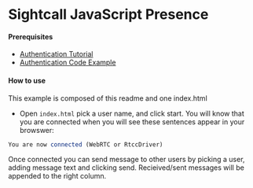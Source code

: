 # Sightcall JavaScript Presence


#### Prerequisites

- [Authentication Tutorial](https://docs.sightcall.com/gd/how-to/authenticate/)
- [Authentication Code Example](https://github.com/sightcall/JS-Tutorials/tree/master/auth)

#### How to use

This example is composed of this readme and one index.html

- Open ```index.html``` pick a user name, and click start.  You will know that you are connected when you will see these sentences appear in your browswer:

```JavaScript
You are now connected (WebRTC or RtccDriver)
```

Once connected you can send message to other users  by picking a user, adding message text and clicking send. Recieived/sent messages will be appended to the right column.
